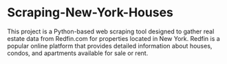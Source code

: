 # Scraping-New-York-Houses
This project is a Python-based web scraping tool designed to gather real estate data from Redfin.com for properties located in New York. Redfin is a popular online platform that provides detailed information about houses, condos, and apartments available for sale or rent.
